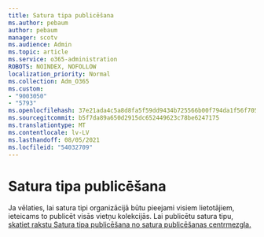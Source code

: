 ```yaml
---
title: Satura tipa publicēšana
ms.author: pebaum
author: pebaum
manager: scotv
ms.audience: Admin
ms.topic: article
ms.service: o365-administration
ROBOTS: NOINDEX, NOFOLLOW
localization_priority: Normal
ms.collection: Adm_O365
ms.custom:
- "9003050"
- "5793"
ms.openlocfilehash: 37e21ada4c5a8d8fa5f59dd9434b725566b00f794da1f56f705e1b9d0b8cfa5b
ms.sourcegitcommit: b5f7da89a650d2915dc652449623c78be6247175
ms.translationtype: MT
ms.contentlocale: lv-LV
ms.lasthandoff: 08/05/2021
ms.locfileid: "54032709"
---
```

# <a name="content-type-publishing"></a>Satura tipa publicēšana

Ja vēlaties, lai satura tipi organizācijā būtu pieejami visiem lietotājiem, ieteicams to publicēt visās vietņu kolekcijās. Lai publicētu satura tipu, [skatiet rakstu Satura tipa publicēšana no satura publicēšanas centrmezgla.](https://support.office.com/article/publish-a-content-type-from-a-content-publishing-hub-58081155-118d-4e7a-9cc5-d43b5dbb7d02)